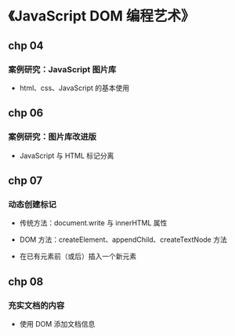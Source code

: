 # 《JavaScript DOM 编程艺术》

## chp 04

### 案例研究：JavaScript 图片库

- html、css、JavaScript 的基本使用

## chp 06

### 案例研究：图片库改进版

- JavaScript 与 HTML 标记分离

## chp 07

### 动态创建标记

- 传统方法：document.write 与 innerHTML 属性

- DOM 方法：createElement、appendChild、createTextNode 方法

- 在已有元素前（或后）插入一个新元素

## chp 08

### 充实文档的内容

- 使用 DOM 添加文档信息
